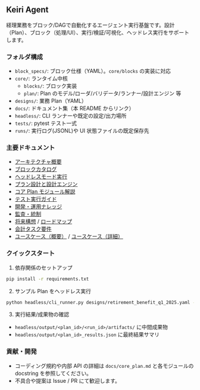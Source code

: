 ## Keiri Agent

経理業務をブロック/DAGで自動化するエージェント実行基盤です。設計（Plan）、ブロック（処理/UI）、実行/検証/可視化、ヘッドレス実行をサポートします。

### フォルダ構成

- `block_specs/`: ブロック仕様（YAML）。`core/blocks` の実装に対応
- `core/`: ランタイム中核
  - `blocks/`: ブロック実装
  - `plan/`: Plan のモデル/ローダ/バリデータ/ランナー/設計エンジン 等
- `designs/`: 業務 Plan（YAML）
- `docs/`: ドキュメント集（本 README からリンク）
- `headless/`: CLI ランナーや既定の設定/出力場所
- `tests/`: pytest テスト一式
- `runs/`: 実行ログ(JSONL)や UI 状態ファイルの既定保存先

### 主要ドキュメント

- [アーキテクチャ概要](docs/architecture.md)
- [ブロックカタログ](docs/block_catalog.md)
- [ヘッドレスモード実行](docs/headless_mode.md)
- [プラン設計と設計エンジン](docs/design.md)
- [コア Plan モジュール解説](docs/core_plan.md)
- [テスト実行ガイド](docs/testing.md)
- [開発・運用ナレッジ](docs/knowledge.md)
- [監査・統制](docs/audit_and_controls.md)
- [将来構想](docs/future_vision.md) / [ロードマップ](docs/roadmap.md)
- [会計タスク要件](docs/accounting_tasks_requirements.md)
- [ユースケース（概要）](docs/use_cases.md) / [ユースケース（詳細）](docs/use_cases_detailed.md)

### クイックスタート

1) 依存関係のセットアップ

```bash
pip install -r requirements.txt
```

2) サンプル Plan をヘッドレス実行

```bash
python headless/cli_runner.py designs/retirement_benefit_q1_2025.yaml --headless -v
```

3) 実行結果/成果物の確認

- `headless/output/<plan_id>/<run_id>/artifacts/` に中間成果物
- `headless/output/<plan_id>_results.json` に最終結果サマリ

### 貢献・開発

- コーディング規約や内部 API の詳細は `docs/core_plan.md` と各モジュールの docstring を参照してください。
- 不具合や提案は Issue / PR にて歓迎します。



